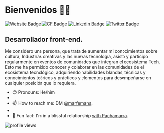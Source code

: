 # Bienvenidos 👋🏾

[![Website Badge](https://img.shields.io/badge/-Portfolio-3B7E00?style=for-the-badge&logo=Google-Chrome&logoColor=white&link=https://marfernans.github.io/)](https://marfernans.github.io/) [![CF Badge](https://img.shields.io/badge/-Initiative-3B7E00?style=for-the-badge&logo=Hashnode&logoColor=white&link=https://blog.bolajiayodeji.com)](https://github.com/Futuro-Creativo/futuro-creativo) [![Linkedin Badge](https://img.shields.io/badge/-LinkedIn-3B7E00?style=for-the-badge&logo=Linkedin&logoColor=white&link=)](https://www.linkedin.com/in/marioferser/) [![Twitter Badge](https://img.shields.io/badge/-@marfernans-3B7E00?style=for-the-badge&logo=twitter&logoColor=white&link=https://twitter.com/marfernans)](https://twitter.com/marfernans)

## Desarrollador front-end.

Me considero una persona, que trata de aumentar mi conocimientos  sobre cultura, Industrías creativas y las nuevas tecnología, asisto y participo regularmente en  eventos de comunidades  que integran el ecosistema Tech.
Esto me ha permitido conocer y colaborar en las comunidades de el ecosistema tecnológico, adquiriendo habilidades blandas, técnicas y conocimientos teóricos y prácticos y elementos para desempeñarse en cualquier posición que lo requiera.

- 😊 Pronouns: He/him
- 
- 📫 How to reach me: DM [@marfernans](https://twitter.com/marfernans).
- 
- 💙 Fun fact: I'm in a blissful relationship [with Pachamama]().

<img src="https://gpvc.arturio.dev/marfernans" alt="profile views">




